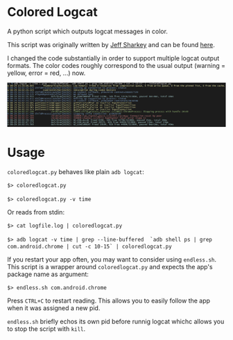 Colored Logcat
==============

A python script which outputs logcat messages in color.

This script was originally written by [Jeff Sharkey](http://jsharkey.org/blog/) and can be found [here](http://jsharkey.org/downloads/coloredlogcat.pytxt).

I changed the code substantially in order to support multiple logcat output formats. The color codes roughly correspond
to the usual output (warning = yellow, error = red, ...) now.

![example screenshot](./example.png "Colored Logcat")

Usage
=====

`coloredlogcat.py` behaves like plain `adb logcat`:

```
$> coloredlogcat.py

$> coloredlogcat.py -v time
```

Or reads from stdin:

```
$> cat logfile.log | coloredlogcat.py

$> adb logcat -v time | grep --line-buffered  `adb shell ps | grep com.android.chrome | cut -c 10-15` | coloredlogcat.py
```

If you restart your app often, you may want to consider using `endless.sh`. This script is a wrapper around `coloredlogcat.py` and expects the app's package name as argument:

```
$> endless.sh com.android.chrome
```

Press `CTRL+C` to restart reading. This allows you to easily follow the app when it was assigned a new pid.

`endless.sh` briefly echos its own pid before runnig logcat whichc allows you to stop the script with `kill`.
